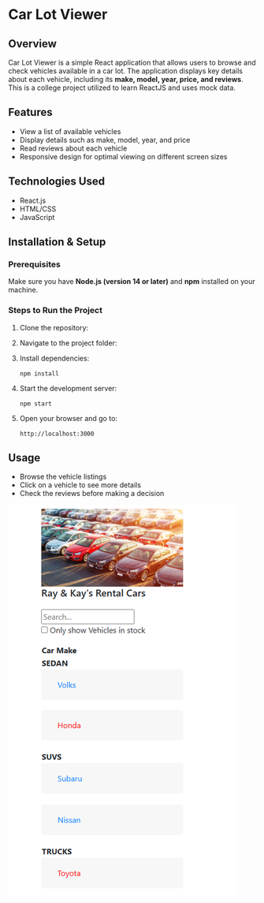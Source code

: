 # Car Lot Viewer

## Overview
Car Lot Viewer is a simple React application that allows users to browse and check vehicles available in a car lot. The application displays key details about each vehicle, including its **make, model, year, price, and reviews**. This is a college project utilized to learn ReactJS and uses mock data.

## Features
- View a list of available vehicles
- Display details such as make, model, year, and price
- Read reviews about each vehicle
- Responsive design for optimal viewing on different screen sizes

## Technologies Used
- React.js
- HTML/CSS
- JavaScript

## Installation & Setup
### Prerequisites
Make sure you have **Node.js (version 14 or later)** and **npm** installed on your machine.

### Steps to Run the Project
1. Clone the repository:

2. Navigate to the project folder:

3. Install dependencies:
   ```
   npm install
   ```
4. Start the development server:
   ```
   npm start
   ```
5. Open your browser and go to:
   ```
   http://localhost:3000
   ```

## Usage
- Browse the vehicle listings
- Click on a vehicle to see more details
- Check the reviews before making a decision

![alt text](image.png)